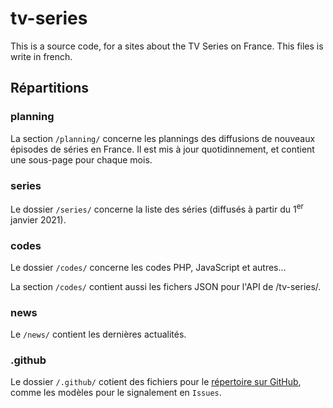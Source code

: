 # tv-series
This is a source code, for a sites about the TV Series on France. This files is write in french.

## Répartitions
### planning
La section `/planning/` concerne les plannings des diffusions de nouveaux épisodes de séries en France. Il est mis à jour quotidinnement, et contient une sous-page pour chaque mois.

### series
Le dossier `/series/` concerne la liste des séries (diffusés à partir du 1<sup>er</sup> janvier 2021).

### codes
Le dossier `/codes/` concerne les codes PHP, JavaScript et autres...

La section `/codes/` contient aussi les fichers JSON pour l'API de /tv-series/.

### news
Le `/news/` contient les dernières actualités.

### .github
Le dossier `/.github/` cotient des fichiers pour le [répertoire sur GitHub](https://github.com/Florian-COLLIN/tv-series/), comme les modèles pour le signalement en `Issues`.